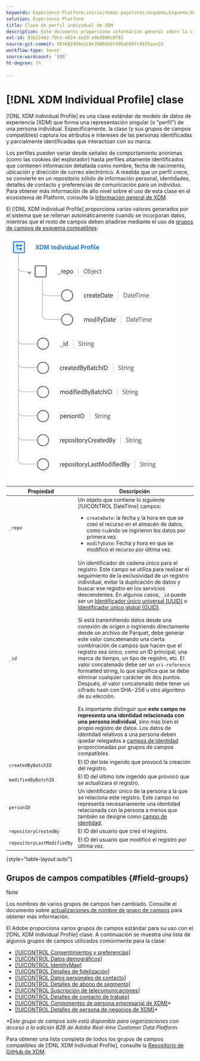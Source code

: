 ```yaml
---
keywords: Experience Platform;inicio;temas populares;esquema;Esquema;XDM;perfil individual;campos;esquemas;esquemas;identityMap;mapa de identidad;mapa de identidad;diseño de esquema;mapa;esquema;esquema de unión;;esquema;esquema de unión
solution: Experience Platform
title: Clase de perfil individual de XDM
description: Este documento proporciona información general sobre la clase de perfil individual de XDM.
exl-id: 83b22462-79ce-4024-aa50-a9bd800c0f81
source-git-commit: 983682489e2c0e70069dbf495ab90fc9555aae2d
workflow-type: tm+mt
source-wordcount: '595'
ht-degree: 1%

---
```


# [!DNL XDM Individual Profile] clase

[!DNL XDM Individual Profile] es una clase estándar de modelo de datos de experiencia (XDM) que forma una representación singular (o &quot;perfil&quot;) de una persona individual. Específicamente, la clase (y sus grupos de campos compatibles) captura los atributos e intereses de las personas identificadas y parcialmente identificadas que interactúan con su marca.

Los perfiles pueden variar desde señales de comportamiento anónimas (como las cookies del explorador) hasta perfiles altamente identificados que contienen información detallada como nombre, fecha de nacimiento, ubicación y dirección de correo electrónico. A medida que un perfil crece, se convierte en un repositorio sólido de información personal, identidades, detalles de contacto y preferencias de comunicación para un individuo. Para obtener más información de alto nivel sobre el uso de esta clase en el ecosistema de Platform, consulte la [Información general de XDM](../home.md#data-behaviors).

El [!DNL XDM Individual Profile] proporciona varios valores generados por el sistema que se rellenan automáticamente cuando se incorporan datos, mientras que el resto de campos deben añadirse mediante el uso de [grupos de campos de esquema compatibles](#field-groups):

![](../images/classes/individual-profile.png)

| Propiedad | Descripción |
| --- | --- |
| `_repo` | Un objeto que contiene lo siguiente [!UICONTROL DateTime] campos: <ul><li>`createDate`: la fecha y la hora en que se creó el recurso en el almacén de datos, como cuándo se ingirieron los datos por primera vez.</li><li>`modifyDate`: Fecha y hora en que se modificó el recurso por última vez.</li></ul> |
| `_id` | Un identificador de cadena único para el registro. Este campo se utiliza para realizar el seguimiento de la exclusividad de un registro individual, evitar la duplicación de datos y buscar ese registro en los servicios descendentes. En algunos casos, `_id` puede ser un [Identificador único universal (UUID)](https://tools.ietf.org/html/rfc4122) o [Identificador único global (GUID)](https://docs.microsoft.com/en-us/dotnet/api/system.guid?view=net-5.0).<br><br>Si está transmitiendo datos desde una conexión de origen o ingiriendo directamente desde un archivo de Parquet, debe generar este valor concatenando una cierta combinación de campos que hacen que el registro sea único, como un ID principal, una marca de tiempo, un tipo de registro, etc. El valor concatenado debe ser un `uri-reference` formatted string, lo que significa que se debe eliminar cualquier carácter de dos puntos. Después, el valor concatenado debe tener un cifrado hash con SHA-256 u otro algoritmo de su elección.<br><br>Es importante distinguir que **este campo no representa una identidad relacionada con una persona individual**, sino más bien el propio registro de datos. Los datos de identidad relativos a una persona deben quedar relegados a [campos de identidad](../schema/composition.md#identity) proporcionadas por grupos de campos compatibles. |
| `createdByBatchID` | El ID del lote ingerido que provocó la creación del registro. |
| `modifiedByBatchID` | El ID del último lote ingerido que provocó que se actualizara el registro. |
| `personID` | Un identificador único de la persona a la que se relaciona este registro. Este campo no representa necesariamente una identidad relacionada con la persona a menos que también se designe como [campo de identidad](../schema/composition.md#identity). |
| `repositoryCreatedBy` | El ID del usuario que creó el registro. |
| `repositoryLastModifiedBy` | El ID del usuario que modificó el registro por última vez. |

{style="table-layout:auto"}

## Grupos de campos compatibles {#field-groups}

>[!NOTE]
>
>Los nombres de varios grupos de campos han cambiado. Consulte el documento sobre [actualizaciones de nombre de grupo de campos](../field-groups/name-updates.md) para obtener más información.

El Adobe proporciona varios grupos de campos estándar para su uso con el [!DNL XDM Individual Profile] clase. A continuación se muestra una lista de algunos grupos de campos utilizados comúnmente para la clase:

* [[!UICONTROL Consentimientos y preferencias]](../field-groups/profile/consents.md)
* [[!UICONTROL Datos demográficos]](../field-groups/profile/demographic-details.md)
* [[!UICONTROL IdentityMap]](../field-groups/profile/identitymap.md)
* [[!UICONTROL Detalles de fidelización]](../field-groups/profile/loyalty-details.md)
* [[!UICONTROL Datos personales de contacto]](../field-groups/profile/personal-contact-details.md)
* [[!UICONTROL Detalles de abono de segmento]](../field-groups/profile/segmentation.md)
* [[!UICONTROL Suscripción de telecomunicaciones]](../field-groups/profile/telecom-subscription.md)
* [[!UICONTROL Detalles de contacto de trabajo]](../field-groups/profile/work-contact-details.md)
* [[!UICONTROL Componentes de persona empresarial de XDM]](../field-groups/profile/business-person-components.md)\*
* [[!UICONTROL Detalles de persona de negocios de XDM]](../field-groups/profile/business-person-details.md)\*

*\*Este grupo de campos solo está disponible para organizaciones con acceso a la edición B2B de Adobe Real-time Customer Data Platform.*

Para obtener una lista completa de todos los grupos de campos compatibles de [!DNL XDM Individual Profile], consulte la [Repositorio de GitHub de XDM](https://github.com/adobe/xdm/tree/master/components/fieldgroups/profile).
